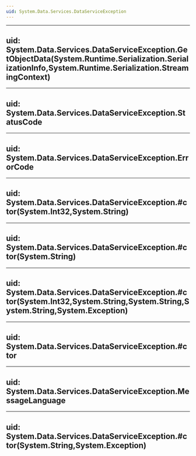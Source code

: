 ```yaml
---
uid: System.Data.Services.DataServiceException
---
```


---
uid: System.Data.Services.DataServiceException.GetObjectData(System.Runtime.Serialization.SerializationInfo,System.Runtime.Serialization.StreamingContext)
---

---
uid: System.Data.Services.DataServiceException.StatusCode
---

---
uid: System.Data.Services.DataServiceException.ErrorCode
---

---
uid: System.Data.Services.DataServiceException.#ctor(System.Int32,System.String)
---

---
uid: System.Data.Services.DataServiceException.#ctor(System.String)
---

---
uid: System.Data.Services.DataServiceException.#ctor(System.Int32,System.String,System.String,System.String,System.Exception)
---

---
uid: System.Data.Services.DataServiceException.#ctor
---

---
uid: System.Data.Services.DataServiceException.MessageLanguage
---

---
uid: System.Data.Services.DataServiceException.#ctor(System.String,System.Exception)
---
